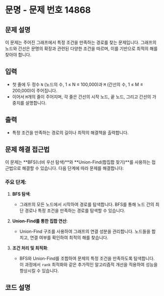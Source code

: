 # 문명 - 문제 번호 14868

## 문제 설명

이 문제는 주어진 그래프에서 특정 조건을 만족하는 경로를 찾는 문제입니다. 그래프의 노드와 간선은 문명의 확장과 관련된 다양한 조건을 따르며, 이를 기반으로 최적의 해를 찾아야 합니다.

## 입력

- 첫 줄에 두 정수 `N` (노드의 수, 1 ≤ N ≤ 100,000)과 `M` (간선의 수, 1 ≤ M ≤ 200,000)이 주어집니다.
- 이어서 `M`개의 줄이 주어지며, 각 줄은 간선의 시작 노드, 끝 노드, 그리고 간선의 가중치를 설명합니다.

## 출력

- 특정 조건을 만족하는 경로의 길이나 최적의 해결책을 출력합니다.

## 문제 해결 접근법

이 문제는 **BFS(너비 우선 탐색)**와 **Union-Find(합집합 찾기)**를 사용하는 접근법으로 해결할 수 있습니다. 다음 단계에 따라 문제를 해결합니다:

### 주요 단계:

1. **BFS 탐색**:
   - 그래프의 모든 노드에서 시작하여 경로를 탐색합니다. BFS를 통해 노드 간의 최단 경로나 특정 조건을 만족하는 경로를 탐색할 수 있습니다.

2. **Union-Find를 통한 집합 연산**:
   - Union-Find 구조를 사용하여 그래프의 연결 성분을 관리합니다. 노드들을 합치고, 연결 여부를 확인하여 최적의 해를 찾습니다.

3. **조건 처리 및 최적화**:
   - BFS와 Union-Find를 조합하여 문제의 특정 조건을 만족하도록 탐색합니다. 이 과정에서 `rank` 최적화와 같은 추가적인 알고리즘적 개선을 적용하여 성능을 향상시킬 수 있습니다.

## 코드 설명